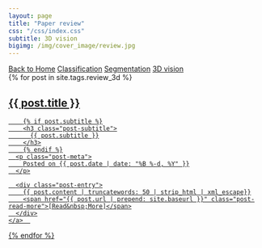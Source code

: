 ```yaml
---
layout: page
title: "Paper review"
css: "/css/index.css"
subtitle: 3D vision
bigimg: /img/cover_image/review.jpg
---
```


<div class="list-filters">
  <a href="/index" class="list-filter">Back to Home</a>
  <a href="/classification" class="list-filter">Classification</a>
  <a href="/segmentation" class="list-filter">Segmentation</a>
   <a href="/3D_vision" class="list-filter filter-selected">3D vision</a>
  <!-- <a href="/tags" class="list-filter">Index</a> -->
</div>

<div class="posts-list">
  {% for post in site.tags.review_3d %}
  <article>
    <a class="post-preview" href="{{ post.url | prepend: site.baseurl }}">
	    <h2 class="post-title">{{ post.title }}</h2>
	
	    {% if post.subtitle %}
	    <h3 class="post-subtitle">
	      {{ post.subtitle }}
	    </h3>
	    {% endif %}
      <p class="post-meta">
        Posted on {{ post.date | date: "%B %-d, %Y" }}
      </p>

      <div class="post-entry">
        {{ post.content | truncatewords: 50 | strip_html | xml_escape}}
        <span href="{{ post.url | prepend: site.baseurl }}" class="post-read-more">[Read&nbsp;More]</span>
      </div>
    </a>  
   </article>
  {% endfor %}
</div>
